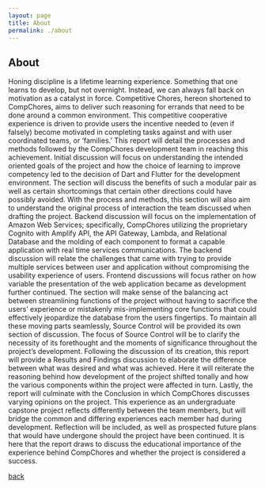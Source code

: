 ```yaml
---
layout: page
title: About
permalink: ./about
---
```


## About

Honing discipline is a lifetime learning experience. Something that one learns to develop, but not overnight. Instead, we can always fall back on motivation as a catalyst in force. Competitive Chores, hereon shortened to CompChores, aims to deliver such reasoning for errands that need to be done around a common environment. This competitive cooperative experience is driven to provide users the incentive needed to (even if falsely) become motivated in completing tasks against and with user coordinated teams, or ‘families.’
This report will detail the processes and methods followed by the CompChores development team in reaching this achievement. Initial discussion will focus on understanding the intended oriented goals of the project and how the choice of learning to improve competency led to the decision of Dart and Flutter for the development environment. The section will discuss the benefits of such a modular pair as well as certain shortcomings that certain other directions could have possibly avoided. With the process and methods, this section will also aim to understand the original process of interaction the team discussed when drafting the project.
Backend discussion will focus on the implementation of Amazon Web Services; specifically, CompChores utilizing the proprietary Cognito with Amplify API, the API Gateway, Lambda, and Relational Database and the molding of each component to format a capable application with real time services communications. The backend discussion will relate the challenges that came with trying to provide multiple services between user and application without compromising the usability experience of users.
Frontend discussions will focus rather on how variable the presentation of the web application became as development further continued. The section will make sense of the balancing act between streamlining functions of the project without having to sacrifice the users’ experience or mistakenly mis-implementing core functions that could effectively jeopardize the database from the users fingertips. To maintain all these moving parts seamlessly, Source Control will be provided its own section of discussion. The focus of Source Control will be to clarify the necessity of its forethought and the moments of significance throughout the project’s development.
Following the discussion of its creation, this report will provide a Results and Findings discussion to elaborate the difference between what was desired and what was achieved. Here it will reiterate the reasoning behind how development of the project shifted tonally and how the various components within the project were affected in turn.
Lastly, the report will culminate with the Conclusion in which CompChores discusses varying opinions on the project. This experience as an undergraduate capstone project reflects differently between the team members, but will bridge the common and differing experiences each member had during development. Reflection will be included, as well as prospected future plans that would have undergone should the project have been continued. It is here that the report draws to discuss the educational importance of the experience behind CompChores and whether the project is considered a success.


[back](index.markdown)
